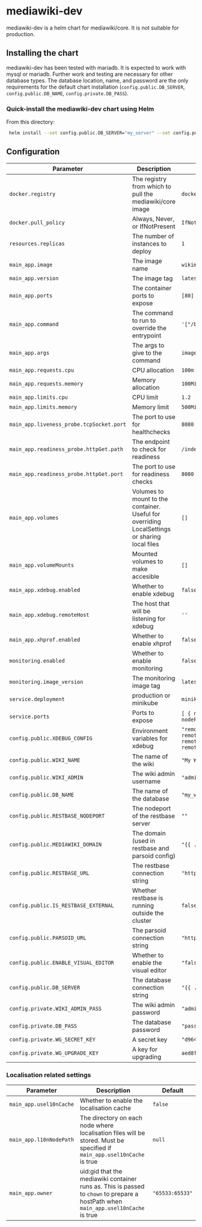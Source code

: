 # mediawiki-dev

mediawiki-dev is a helm chart for mediawiki/core. It is not suitable for production.

## Installing the chart

mediawiki-dev has been tested with mariadb. It is expected to work with mysql or mariadb. Further work and testing are necessary for other database types. The database location, name, and password are the only requirements for the default chart installation (`config.public.DB_SERVER`, `config.public.DB_NAME`, `config.private.DB_PASS`).

### Quick-install the mediawiki-dev chart using Helm
From this directory:
```sh
 helm install --set config.public.DB_SERVER="my_server" --set config.public.DB_NAME="my_name" --set config.private.DB_PASS="my_pass" .
 ```

## Configuration

| Parameter | Description | Default |
| --------- | ----------- | ------- |
| `docker.registry` | The registry from which to pull the mediawiki/core image | `docker-registry.wikimedia.org` |
| `docker.pull_policy` | Always, Never, or IfNotPresent | `IfNotPresent` |
| `resources.replicas` | The number of instances to deploy | `1` |
| `main_app.image` | The image name | `wikimedia/mediawiki-core` |
| `main_app.version` | The image tag | `latest` |
| `main_app.ports` | The container ports to expose | `[80]`
| `main_app.command` | The command to run to override the entrypoint | `'["/bin/bash", "-c"]'` |
| `main_app.args` | The args to give to the command | `image default` |
| `main_app.requests.cpu` | CPU allocation | `100m` |
| `main_app.requests.memory` | Memory allocation | `100Mi` |
| `main_app.limits.cpu` | CPU limit | `1.2` |
| `main_app.limits.memory` | Memory limit | `500Mi` |
| `main_app.liveness_probe.tcpSocket.port` | The port to use for healthchecks | `8080` |
| `main_app.readiness_probe.httpGet.path` | The endpoint to check for readiness | `/index.php/Special:BlankPage` |
| `main_app.readiness_probe.httpGet.port` | The port to use for readiness checks | `8080` |
| `main_app.volumes` | Volumes to mount to the container. Useful for overriding LocalSettings or sharing local files | `[]` |
| `main_app.volumeMounts` | Mounted volumes to make accesible | `[]` |
| `main_app.xdebug.enabled` | Whether to enable xdebug | `false` |
| `main_app.xdebug.remoteHost` | The host that will be listening for xdebug | `''` |
| `main_app.xhprof.enabled` | Whether to enable xhprof | `false` |
| `monitoring.enabled` | Whether to enable monitoring | `false` |
| `monitoring.image_version` | The monitoring image tag | `latest` |
| `service.deployment` | production or minikube | `minikube` |
| `service.ports` | Ports to expose | `[ { name: http, protoco: TCP, targetPort: 8080, port: 80, nodePort: null } ]` |
| `config.public.XDEBUG_CONFIG` | Environment variables for xdebug | `"remote_autostart=1 remote_enable=1 remote_handler=dbgp remote_host={{ .Values.main_app.xdebug.remoteHost }} remote_log=/tmp/xdebug_remote.log remote_mode=req remote_port=9000"` |
| `config.public.WIKI_NAME` | The name of the wiki | `"My Wiki"` |
| `config.public.WIKI_ADMIN` | The wiki admin username | `"admin"` |
| `config.public.DB_NAME` | The name of the database | `"my_wiki"` |
| `config.public.RESTBASE_NODEPORT` | The nodeport of the restbase server | `""` |
| `config.public.MEDIAWIKI_DOMAIN` | The domain (used in restbase and parsoid config) | `"{{ .Release.Name }}"` |
| `config.public.RESTBASE_URL` | The restbase connection string | `"http://restbase-{{ .Release.Name }}"` |
| `config.public.IS_RESTBASE_EXTERNAL` | Whether restbase is running outside the cluster | `false` |
| `config.public.PARSOID_URL` | The parsoid connection string | `"http://parsoid-{{ .Release.Name }}"` |
| `config.public.ENABLE_VISUAL_EDITOR` | Whether to enable the visual editor | `"false"` |
| `config.public.DB_SERVER` | The database connection string | `"{{ .Release.Name }}-mariadb"`
| `config.private.WIKI_ADMIN_PASS` | The wiki admin password | `"adminpass"` |
| `config.private.DB_PASS` | The database password | `"password"` |
| `config.private.WG_SECRET_KEY` | A secret key | `"d964ce98b272c2115d5f4960563af8fb8f02ff968bbb0d62bdf4e1e4c18393ed"` |
| `config.private.WG_UPGRADE_KEY` | A key for upgrading | `aed8ffeb5b5fba9e` |

### Localisation related settings

| Parameter | Description | Default |
| --------- | ----------- | ------- |
| `main_app.usel10nCache` | Whether to enable the localisation cache | `false` |
| `main_app.l10nNodePath` | The directory on each node where localisation files will be stored. Must be specified if `main_app.usel10nCache` is true | `null` |
| `main_app.owner` | uid:gid that the mediawiki container runs as.  This is passed to `chown` to prepare a hostPath when `main_app.usel10nCache` is true | `"65533:65533"` |
